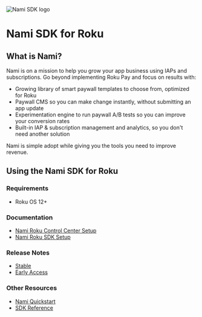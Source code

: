 ![Nami SDK logo](https://cdn.namiml.com/brand/sdk/Nami-SDK@0.5x.png)

# Nami SDK for Roku

## What is Nami?

Nami is on a mission to help you grow your app business using IAPs and subscriptions.
Go beyond implementing Roku Pay and focus on results with:

* Growing library of smart paywall templates to choose from, optimized for Roku
* Paywall CMS so you can make change instantly, without submitting an app update
* Experimentation engine to run paywall A/B tests so you can improve your conversion rates
* Built-in IAP & subscription management and analytics, so you don't need another solution

Nami is simple adopt while giving you the tools you need to improve revenue.

## Using the Nami SDK for Roku

### Requirements
- Roku OS 12+

### Documentation
- [Nami Roku Control Center Setup](https://docs.namiml.com/docs/create-roku-platform-integration)
- [Nami Roku SDK Setup](https://docs.namiml.com/docs/roku-setup)

### Release Notes
- [Stable](https://github.com/namiml/nami-roku/wiki/Nami-SDK-Stable-Releases)
- [Early Access](https://github.com/namiml/nami-roku/wiki/Nami-SDK-Early-Access-Releases)

### Other Resources
- [Nami Quickstart](https://docs.namiml.com/docs/nami-quickstart-guide)
- [SDK Reference](https://docs.namiml.com/reference/)
